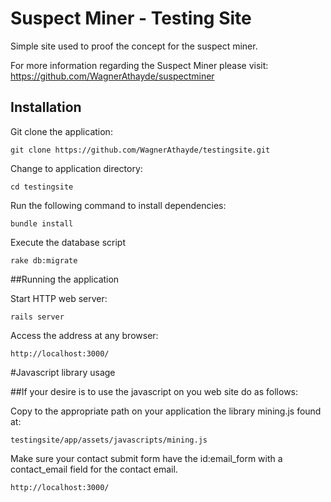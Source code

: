 # Suspect Miner - Testing Site

Simple site used to proof the concept for the suspect miner.

For more information regarding the Suspect Miner please visit: https://github.com/WagnerAthayde/suspectminer

## Installation

Git clone the application:

```console
git clone https://github.com/WagnerAthayde/testingsite.git
```

Change to application directory:

```console
cd testingsite
```

Run the following command to install dependencies:

```console
bundle install
```

Execute the database script

```console
rake db:migrate
```

##Running the application

Start HTTP web server:

```console
rails server
```

Access the address at any browser:

```console
http://localhost:3000/
```

#Javascript library usage

##If your desire is to use the javascript on you web site do as follows:

Copy to the appropriate path on your application the library mining.js found at:

```console
testingsite/app/assets/javascripts/mining.js
```

Make sure your contact submit form have the id:email_form with a contact_email field for the contact email.

```console
http://localhost:3000/


